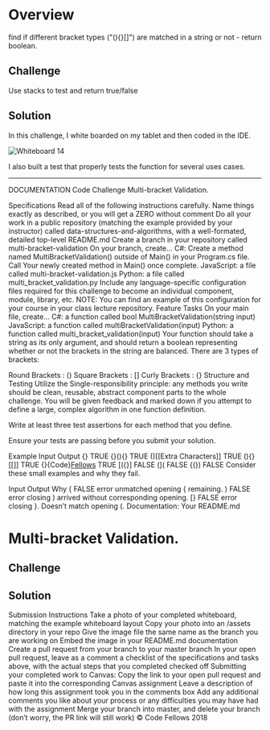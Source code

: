 # Overview

find if different bracket types ("(){}[]") are matched in a string or not - return boolean.

## Challenge
Use stacks to test and return true/false

## Solution
In this challenge, I white boarded on my tablet and then coded in the IDE.

![Whiteboard 14](/Users/sooz/codefellows/401Java/data-structures-and-algorithms/assets/Whiteboard14.pNG)

I also built a test that properly tests the function for several uses cases.

----------------------

DOCUMENTATION
Code Challenge
Multi-bracket Validation.

Specifications
Read all of the following instructions carefully. Name things exactly as described, or you will get a ZERO without comment
Do all your work in a public repository (matching the example provided by your instructor) called data-structures-and-algorithms, with a well-formated, detailed top-level README.md
Create a branch in your repository called multi-bracket-validation
On your branch, create…
C#: Create a method named MultiBracketValidation() outside of Main() in your Program.cs file. Call Your newly created method in Main() once complete.
JavaScript: a file called multi-bracket-validation.js
Python: a file called multi_bracket_validation.py
Include any language-specific configuration files required for this challenge to become an individual component, module, library, etc.
NOTE: You can find an example of this configuration for your course in your class lecture repository.
Feature Tasks
On your main file, create…
C#: a function called bool MultiBracketValidation(string input)
JavaScript: a function called multiBracketValidation(input)
Python: a function called multi_bracket_validation(input)
Your function should take a string as its only argument, and should return a boolean representing whether or not the brackets in the string are balanced. There are 3 types of brackets:

Round Brackets : ()
Square Brackets : []
Curly Brackets : {}
Structure and Testing
Utilize the Single-responsibility principle: any methods you write should be clean, reusable, abstract component parts to the whole challenge. You will be given feedback and marked down if you attempt to define a large, complex algorithm in one function definition.

Write at least three test assertions for each method that you define.

Ensure your tests are passing before you submit your solution.

Example
Input	Output
{}	TRUE
{}(){}	TRUE
()[[Extra Characters]]	TRUE
(){}[[]]	TRUE
{}{Code}[Fellows](())	TRUE
[({}]	FALSE
(](	FALSE
{(})	FALSE
Consider these small examples and why they fail.

Input	Output	Why
{	FALSE	error unmatched opening { remaining.
)	FALSE	error closing ) arrived without corresponding opening.
[}	FALSE	error closing }. Doesn’t match opening (.
Documentation: Your README.md
# Multi-bracket Validation.
<!-- Short summary or background information -->

## Challenge
<!-- Description of the challenge -->

## Solution
<!-- Embedded whiteboard image -->

Submission Instructions
Take a photo of your completed whiteboard, matching the example whiteboard layout
Copy your photo into an /assets directory in your repo
Give the image file the same name as the branch you are working on
Embed the image in your README.md documentation
Create a pull request from your branch to your master branch
In your open pull request, leave as a comment a checklist of the specifications and tasks above, with the actual steps that you completed checked off
Submitting your completed work to Canvas:
Copy the link to your open pull request and paste it into the corresponding Canvas assignment
Leave a description of how long this assignment took you in the comments box
Add any additional comments you like about your process or any difficulties you may have had with the assignment
Merge your branch into master, and delete your branch (don’t worry, the PR link will still work)
© Code Fellows 2018